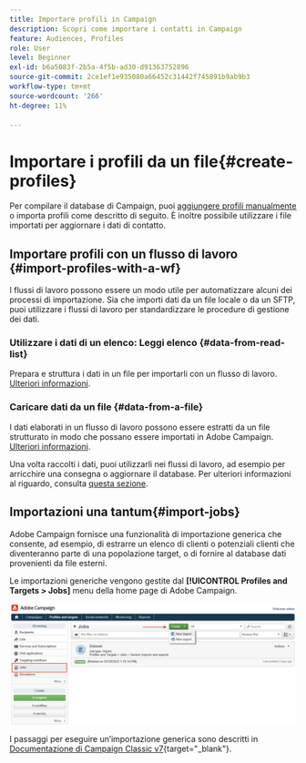 ```yaml
---
title: Importare profili in Campaign
description: Scopri come importare i contatti in Campaign
feature: Audiences, Profiles
role: User
level: Beginner
exl-id: b6a5083f-2b5a-4f5b-ad30-d91363752896
source-git-commit: 2ce1ef1e935080a66452c31442f745891b9ab9b3
workflow-type: tm+mt
source-wordcount: '266'
ht-degree: 11%

---
```


# Importare i profili da un file{#create-profiles}

Per compilare il database di Campaign, puoi [aggiungere profili manualmente](create-profiles.md) o importa profili come descritto di seguito. È inoltre possibile utilizzare i file importati per aggiornare i dati di contatto.

## Importare profili con un flusso di lavoro {#import-profiles-with-a-wf}

I flussi di lavoro possono essere un modo utile per automatizzare alcuni dei processi di importazione. Sia che importi dati da un file locale o da un SFTP, puoi utilizzare i flussi di lavoro per standardizzare le procedure di gestione dei dati.

### Utilizzare i dati di un elenco: Leggi elenco {#data-from-read-list}

Prepara e struttura i dati in un file per importarli con un flusso di lavoro. [Ulteriori informazioni](https://experienceleague.adobe.com/docs/campaign/automation/workflows/wf-activities/targeting-activities/read-list.html).

### Caricare dati da un file {#data-from-a-file}

I dati elaborati in un flusso di lavoro possono essere estratti da un file strutturato in modo che possano essere importati in Adobe Campaign. [Ulteriori informazioni](https://experienceleague.adobe.com/docs/campaign/automation/workflows/wf-activities/action-activities/data-loading--file-.html).

Una volta raccolti i dati, puoi utilizzarli nei flussi di lavoro, ad esempio per arricchire una consegna o aggiornare il database. Per ulteriori informazioni al riguardo, consulta [questa sezione](https://experienceleague.adobe.com/docs/campaign/automation/workflows/introduction/use-workflow-data.html).

## Importazioni una tantum{#import-jobs}

Adobe Campaign fornisce una funzionalità di importazione generica che consente, ad esempio, di estrarre un elenco di clienti o potenziali clienti che diventeranno parte di una popolazione target, o di fornire al database dati provenienti da file esterni.

Le importazioni generiche vengono gestite dal **[!UICONTROL Profiles and Targets > Jobs]** menu della home page di Adobe Campaign.

![](assets/new-import-job.png)

I passaggi per eseguire un’importazione generica sono descritti in [Documentazione di Campaign Classic v7](https://experienceleague.adobe.com/docs/campaign-classic/using/getting-started/importing-and-exporting-data/generic-imports-exports/about-generic-imports-exports.html?lang=it){target="_blank"}.

